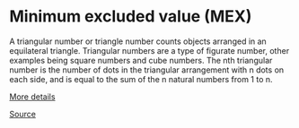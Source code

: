 # Minimum excluded value (MEX)

A triangular number or triangle number counts objects arranged in an equilateral triangle. Triangular numbers are a type of figurate number, other examples being square numbers and cube numbers. The nth triangular number is the number of dots in the triangular arrangement with n dots on each side, and is equal to the sum of the n natural numbers from 1 to n.

[More details](https://en.wikipedia.org/wiki/Triangular_number)

[Source](triangular-number.ts#L1)
